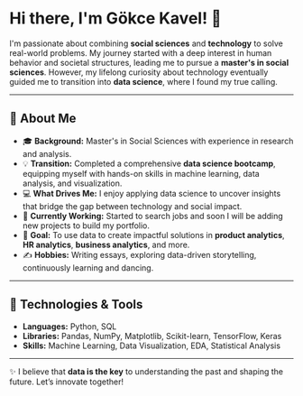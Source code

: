 # Hi there, I'm Gökce Kavel! 👋

I'm passionate about combining **social sciences** and **technology** to solve real-world problems. My journey started with a deep interest in human behavior and societal structures, leading me to pursue a **master's in social sciences**. However, my lifelong curiosity about technology eventually guided me to transition into **data science**, where I found my true calling.

---

## 🌟 About Me

- 🎓 **Background:** Master's in Social Sciences with experience in research and analysis.
- 💡 **Transition:** Completed a comprehensive **data science bootcamp**, equipping myself with hands-on skills in machine learning, data analysis, and visualization.
- 💻 **What Drives Me:** I enjoy applying data science to uncover insights that bridge the gap between technology and social impact.
- 🌱 **Currently Working:** Started to search jobs and soon I will be adding new projects to build my portfolio.
- 🎯 **Goal:** To use data to create impactful solutions in **product analytics**, **HR analytics**, **business analytics**, and more.
- ✍️ **Hobbies:** Writing essays, exploring data-driven storytelling, continuously learning and dancing.

---

## 🔧 Technologies & Tools

- **Languages:** Python, SQL
- **Libraries:** Pandas, NumPy, Matplotlib, Scikit-learn, TensorFlow, Keras
- **Skills:** Machine Learning, Data Visualization, EDA, Statistical Analysis

---

✨ I believe that **data is the key** to understanding the past and shaping the future. Let’s innovate together!
